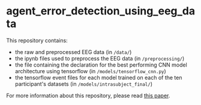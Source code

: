 # agent_error_detection_using_eeg_data
This repository contains: 
* the raw and preprocessed EEG data (in `/data/`)
* the ipynb files used to preprocess the EEG data (in `/preprocessing/`)
* the file containing the declaration for the best performing CNN model architecture using tensorflow (in  `/models/tensorflow_cnn.py`)
* the tensorflow event files for each model trained on each of the ten participant's datasets (in `/models/intrasubject_final/`)

For more information about this repository, please read [this paper](https://digitalcommons.csbsju.edu/honors_thesis/44/).
